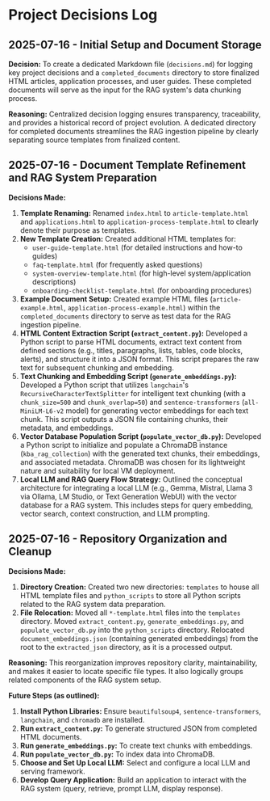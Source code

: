 # Project Decisions Log

## 2025-07-16 - Initial Setup and Document Storage

**Decision:** To create a dedicated Markdown file (`decisions.md`) for logging key project decisions and a `completed_documents` directory to store finalized HTML articles, application processes, and user guides. These completed documents will serve as the input for the RAG system's data chunking process.

**Reasoning:** Centralized decision logging ensures transparency, traceability, and provides a historical record of project evolution. A dedicated directory for completed documents streamlines the RAG ingestion pipeline by clearly separating source templates from finalized content.

## 2025-07-16 - Document Template Refinement and RAG System Preparation

**Decisions Made:**

1.  **Template Renaming:** Renamed `index.html` to `article-template.html` and `applications.html` to `application-process-template.html` to clearly denote their purpose as templates.
2.  **New Template Creation:** Created additional HTML templates for:
    *   `user-guide-template.html` (for detailed instructions and how-to guides)
    *   `faq-template.html` (for frequently asked questions)
    *   `system-overview-template.html` (for high-level system/application descriptions)
    *   `onboarding-checklist-template.html` (for onboarding procedures)
3.  **Example Document Setup:** Created example HTML files (`article-example.html`, `application-process-example.html`) within the `completed_documents` directory to serve as test data for the RAG ingestion pipeline.
4.  **HTML Content Extraction Script (`extract_content.py`):** Developed a Python script to parse HTML documents, extract text content from defined sections (e.g., titles, paragraphs, lists, tables, code blocks, alerts), and structure it into a JSON format. This script prepares the raw text for subsequent chunking and embedding.
5.  **Text Chunking and Embedding Script (`generate_embeddings.py`):** Developed a Python script that utilizes `langchain`'s `RecursiveCharacterTextSplitter` for intelligent text chunking (with a `chunk_size=500` and `chunk_overlap=50`) and `sentence-transformers` (`all-MiniLM-L6-v2` model) for generating vector embeddings for each text chunk. This script outputs a JSON file containing chunks, their metadata, and embeddings.
6.  **Vector Database Population Script (`populate_vector_db.py`):** Developed a Python script to initialize and populate a ChromaDB instance (`kba_rag_collection`) with the generated text chunks, their embeddings, and associated metadata. ChromaDB was chosen for its lightweight nature and suitability for local VM deployment.
7.  **Local LLM and RAG Query Flow Strategy:** Outlined the conceptual architecture for integrating a local LLM (e.g., Gemma, Mistral, Llama 3 via Ollama, LM Studio, or Text Generation WebUI) with the vector database for a RAG system. This includes steps for query embedding, vector search, context construction, and LLM prompting.

## 2025-07-16 - Repository Organization and Cleanup

**Decisions Made:**

1.  **Directory Creation:** Created two new directories: `templates` to house all HTML template files and `python_scripts` to store all Python scripts related to the RAG system data preparation.
2.  **File Relocation:** Moved all `*-template.html` files into the `templates` directory. Moved `extract_content.py`, `generate_embeddings.py`, and `populate_vector_db.py` into the `python_scripts` directory. Relocated `document_embeddings.json` (containing generated embeddings) from the root to the `extracted_json` directory, as it is a processed output.

**Reasoning:** This reorganization improves repository clarity, maintainability, and makes it easier to locate specific file types. It also logically groups related components of the RAG system setup.

**Future Steps (as outlined):**

1.  **Install Python Libraries:** Ensure `beautifulsoup4`, `sentence-transformers`, `langchain`, and `chromadb` are installed.
2.  **Run `extract_content.py`:** To generate structured JSON from completed HTML documents.
3.  **Run `generate_embeddings.py`:** To create text chunks with embeddings.
4.  **Run `populate_vector_db.py`:** To index data into ChromaDB.
5.  **Choose and Set Up Local LLM:** Select and configure a local LLM and serving framework.
6.  **Develop Query Application:** Build an application to interact with the RAG system (query, retrieve, prompt LLM, display response).
